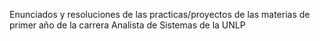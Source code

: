 Enunciados y resoluciones de las practicas/proyectos de las materias de primer año de la carrera Analista de Sistemas de la UNLP
